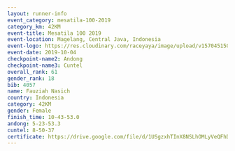 ```yaml
---
layout: runner-info 
event_category: mesatila-100-2019 
category_km: 42KM 
event-title: Mesatila 100 2019 
event-location: Magelang, Central Java, Indonesia 
event-logo: https://res.cloudinary.com/raceyaya/image/upload/v1570451507/logo/mesastila100_jin7bl.jpg 
event-date: 2019-10-04 
checkpoint-name2: Andong 
checkpoint-name3: Cuntel 
overall_rank: 61
gender_rank: 18
bib: 4057
name: Fauziah Nasich
country: Indonesia
category: 42KM
gender: Female
finish_time: 10-43-53.0
andong: 5-23-53.3
cuntel: 8-50-37
certificate: https://drive.google.com/file/d/1USgzxhTInX8NSLhOMLyVeQFhD3Fw0SMg/view?usp=sharing
---
```


